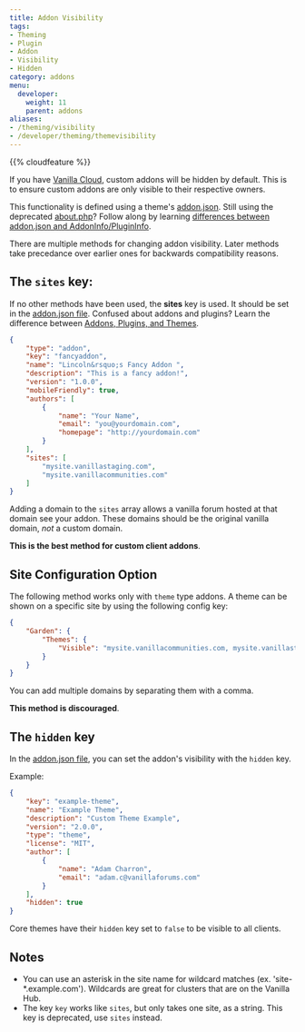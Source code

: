 ```yaml
---
title: Addon Visibility
tags:
- Theming
- Plugin
- Addon
- Visibility
- Hidden
category: addons
menu:
  developer:
    weight: 11
    parent: addons
aliases:
- /theming/visibility
- /developer/theming/themevisibility
---
```


{{% cloudfeature %}}

If you have [Vanilla Cloud](http://vanillaforums.com), custom addons will be hidden by default. This is to ensure custom addons are only visible to their respective owners.

This functionality is defined using a theme's [addon.json](/developer/addons/addon-info). Still using the deprecated [about.php](/developer/addons/plugin-theme-info)? Follow along by learning [differences between addon.json and AddonInfo/PluginInfo](/developer/addons/plugin-theme-info/#translation-guide-from-addon-json).

There are multiple methods for changing addon visibility. Later methods take precedance over earlier ones for backwards compatibility reasons.

## The `sites` key:

If no other methods have been used, the **sites** key is used. It should be set in the [addon.json file](/developers/addons/addon-info). Confused about addons and plugins? Learn the difference between [Addons, Plugins, and Themes](/developer/addons/#addons-and-plugins-and-themes-oh-my).

```json
{
    "type": "addon",
    "key": "fancyaddon",
    "name": "Lincoln&rsquo;s Fancy Addon ",
    "description": "This is a fancy addon!",
    "version": "1.0.0",
    "mobileFriendly": true,
    "authors": [
        {
            "name": "Your Name",
            "email": "you@yourdomain.com",
            "homepage": "http://yourdomain.com"
        }
    ],
    "sites": [
        "mysite.vanillastaging.com",
        "mysite.vanillacommunities.com"
    ]
}
```

Adding a domain to the `sites` array allows a vanilla forum hosted at that domain see your addon. These domains should be the original vanilla domain, *not* a custom domain.

**This is the best method for custom client addons**.

## Site Configuration Option

The following method works only with `theme` type addons. A theme can be shown on a specific site by using the following config key:

```json
{
    "Garden": {
        "Themes": {
            "Visible": "mysite.vanillacommunities.com, mysite.vanillastaging.com"
        }
    }
}
```
You can add multiple domains by separating them with a comma. 

**This method is discouraged**.

## The `hidden` key

In the [addon.json file](/developer/addons/addon-info), you can set the addon's visibility with the `hidden` key.

Example:

```json
{
    "key": "example-theme",
    "name": "Example Theme",
    "description": "Custom Theme Example",
    "version": "2.0.0",
    "type": "theme",
    "license": "MIT",
    "author": [
        {
            "name": "Adam Charron",
            "email": "adam.c@vanillaforums.com"
        }
    ],
    "hidden": true
}
```

Core themes have their `hidden` key set to `false` to be visible to all clients.

## Notes

- You can use an asterisk in the site name for wildcard matches (ex. 'site-*.example.com'). Wildcards are great for clusters that are on the Vanilla Hub.
- The key `key` works like `sites`, but only takes one site, as a string. This key is deprecated, use `sites` instead.
